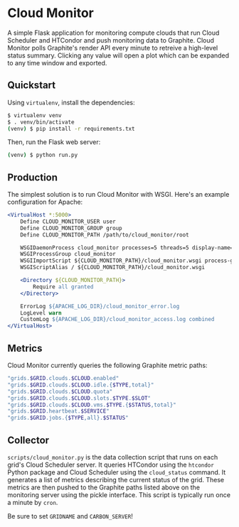 # Cloud Monitor

A simple Flask application for monitoring compute clouds that run Cloud
Scheduler and HTCondor and push monitoring data to Graphite. Cloud Monitor polls
Graphite's render API every minute to retreive a high-level status summary.
Clicking any value will open a plot which can be expanded to any time window and
exported.

## Quickstart

Using `virtualenv`, install the dependencies:

```bash
$ virtualenv venv
$ . venv/bin/activate
(venv) $ pip install -r requirements.txt
```

Then, run the Flask web server:

```bash
(venv) $ python run.py
```

## Production

The simplest solution is to run Cloud Monitor with WSGI. Here's an example configuration for Apache:

```apache
<VirtualHost *:5000>
	Define CLOUD_MONITOR_USER user
	Define CLOUD_MONITOR_GROUP group
	Define CLOUD_MONITOR_PATH /path/to/cloud_monitor/root

    WSGIDaemonProcess cloud_monitor processes=5 threads=5 display-name='%{GROUP}' inactivity-timeout=120 user=${CLOUD_MONITOR_USER} group=${CLOUD_MONITOR_GROUP}
    WSGIProcessGroup cloud_monitor
    WSGIImportScript ${CLOUD_MONITOR_PATH}/cloud_monitor.wsgi process-group=cloud_monitor application-group=%{GLOBAL}
    WSGIScriptAlias / ${CLOUD_MONITOR_PATH}/cloud_monitor.wsgi

    <Directory ${CLOUD_MONITOR_PATH}>
        Require all granted
    </Directory>

    ErrorLog ${APACHE_LOG_DIR}/cloud_monitor_error.log
    LogLevel warn
    CustomLog ${APACHE_LOG_DIR}/cloud_monitor_access.log combined
</VirtualHost>
```

## Metrics

Cloud Monitor currently queries the following Graphite metric paths:

```bash
"grids.$GRID.clouds.$CLOUD.enabled"
"grids.$GRID.clouds.$CLOUD.idle.{$TYPE,total}"
"grids.$GRID.clouds.$CLOUD.quota"
"grids.$GRID.clouds.$CLOUD.slots.$TYPE.$SLOT"
"grids.$GRID.clouds.$CLOUD.vms.$TYPE.{$STATUS,total}"
"grids.$GRID.heartbeat.$SERVICE"
"grids.$GRID.jobs.{$TYPE,all}.$STATUS"
```

## Collector

`scripts/cloud_monitor.py` is the data collection script that runs on each
grid's Cloud Scheduler server. It queries HTCondor using the `htcondor` Python
package and Cloud Scheduler using the `cloud_status` command. It generates a
list of metrics describing the current status of the grid. These metrics are
then pushed to the Graphite paths listed above on the monitoring server using
the pickle interface. This script is typically run once a minute by `cron`.

Be sure to set `GRIDNAME` and `CARBON_SERVER`!
